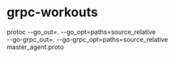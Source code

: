 # grpc-workouts


protoc --go_out=. --go_opt=paths=source_relative \
    --go-grpc_out=. --go-grpc_opt=paths=source_relative \
    master_agent.proto